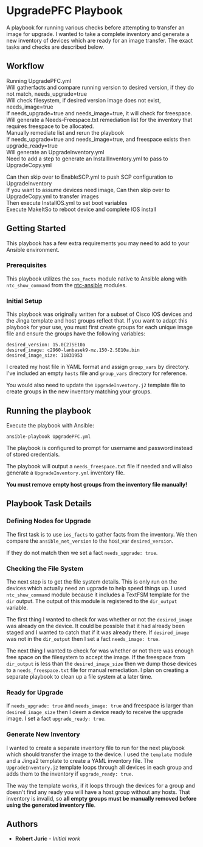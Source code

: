# UpgradePFC Playbook

A playbook for running various checks before attempting to transfer an image for upgrade. I wanted to take a complete inventory and generate a new inventory of devices which are ready for an image transfer. The exact tasks and checks are described below. 

## Workflow
Running UpgradePFC.yml  
Will gatherfacts and compare running version to desired version, if they do not match, needs_upgrade=true  
Will check filesystem, if desired version image does not exist, needs_image=true  
If needs_upgrade=true and needs_image=true, it will check for freespace.  
Will generate a Needs-Freespace.txt remediation list for the inventory that requires freespace to be allocated.  
Manually remediate list and rerun the playbook  
If needs_upgrade=true and needs_image=true, and freespace exists then upgrade_ready=true  
Will generate an UpgradeInventory.yml  
Need to add a step to generate an InstallInventory.yml to pass to UpgradeCopy.yml  
  
Can then skip over to EnableSCP.yml to push SCP configuration to UpgradeInventory  
If you want to assume devices need image, Can then skip over to UpgradeCopy.yml to transfer images  
Then execute InstallOS.yml to set boot variables  
Execute MakeItSo to reboot device and complete IOS install  


## Getting Started

This playbook has a few extra requirements you may need to add to your Ansible environment.

### Prerequisites

This playbook utilizes the `ios_facts` module native to Ansible along with `ntc_show_command` from the [ntc-ansible](https://github.com/networktocode/ntc-ansible) modules.

### Initial Setup

This playbook was originally written for a subset of Cisco IOS devices and the Jinga template and host groups reflect that. If you want to adapt this playbook for your use, you must first create groups for each unique image file and ensure the groups have the following variables:

```
desired_version: 15.0(2)SE10a
desired_image: c2960-lanbasek9-mz.150-2.SE10a.bin
desired_image_size: 11831953
```
I created my host file in YAML format and assign `group_vars` by directory. I've included an empty `hosts` file and `group_vars` directory for reference.

You would also need to update the `UpgradeInventory.j2` template file to create groups in the new inventory matching your groups.

## Running the playbook

Execute the playbook with Ansible:

`ansible-playbook UpgradePFC.yml`

The playbook is configured to prompt for username and password instead of stored credentials.

The playbook will output a `needs_freespace.txt` file if needed and will also generate a `UpgradeInventory.yml` inventory file.

**You must remove empty host groups from the inventory file manually!**

## Playbook Task Details

### Defining Nodes for Upgrade

The first task is to use `ios_facts` to gather facts from the inventory. We then compare the `ansible_net_version` to the host_var `desired_version`. 

If they do not match then we set a fact `needs_upgrade: true`.

### Checking the File System

The next step is to get the file system details. This is only run on the devices which actually need an ugprade to help speed things up. I used `ntc_show_command` module because it includes a TextFSM template for the `dir` output. The output of this module is registered to the `dir_output` variable.

The first thing I wanted to check for was whether or not the `desired_image` was already on the device. It could be possible that it had already been staged and I wanted to catch that if it was already there. If `desired_image` was not in the `dir_output` then I set a fact `needs_image: true`.

The next thing I wanted to check for was whether or not there was enough free space on the filesystem to accept the image. If the freespace from `dir_output` is less than the `desired_image_size` then we dump those devices to a `needs_freespace.txt` file for manual remediation. I plan on creating a separate playbook to clean up a file system at a later time.

### Ready for Upgrade

If `needs_upgrade: true` and `needs_image: true` and freespace is larger than `desired_image_size` then I deem a device ready to receive the upgrade image. I set a fact `upgrade_ready: true`.

### Generate New Inventory

I wanted to create a separate inventory file to run for the next playbook which should transfer the image to the device. I used the `template` module and a Jinga2 template to create a YAML inventory file. The `UpgradeInventory.j2` template loops through all devices in each group and adds them to the inventory if `upgrade_ready: true`. 

The way the template works, if it loops through the devices for a group and doesn't find any ready you will have a host group without any hosts. That inventory is invalid, so **all empty groups must be manually removed before using the generated inventory file**.

## Authors

* **Robert Juric** - *Initial work* 

